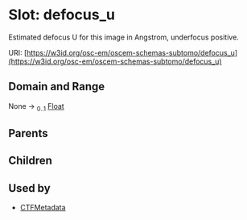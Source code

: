 
# Slot: defocus_u

Estimated defocus U for this image in Angstrom, underfocus positive.

URI: [https://w3id.org/osc-em/oscem-schemas-subtomo/defocus_u](https://w3id.org/osc-em/oscem-schemas-subtomo/defocus_u)


## Domain and Range

None &#8594;  <sub>0..1</sub> [Float](types/Float.md)

## Parents


## Children


## Used by

 * [CTFMetadata](CTFMetadata.md)
